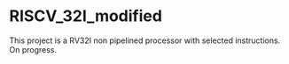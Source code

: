 # RISCV_32I_modified
This project is a RV32I non pipelined processor with selected instructions.
On progress.
